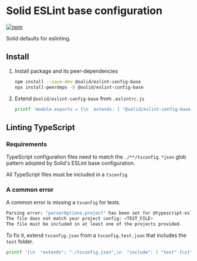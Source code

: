 # Solid ESLint base configuration
[![npm](https://img.shields.io/npm/v/@solid/eslint-config-base)](https://www.npmjs.com/package/@solid/eslint-config-base)

Solid defaults for eslinting.

## Install

1. Install package and its peer-dependencies
   ```bash
   npm install --save-dev @solid/eslint-config-base
   npx install-peerdeps -D @solid/eslint-config-base
   ```
2. Extend `@solid/eslint-config-base` from `.eslintrc.js`
   ```bash
   printf 'module.exports = {\n  extends: [ "@solid/eslint-config-base" ]\n};\n' > .eslintrc.js
   ```


## Linting TypeScript

### Requirements

TypeScript configuration files need to match the `./**/tsconfig.*json` glob pattern adopted
by Solid's ESLint base configuration.

All TypeScript files must be included in a `tsconfig`.

### A common error

A common error is missing a `tsconfig` for tests.
```bash
Parsing error: "parserOptions.project" has been set for @typescript-eslint/parser.
The file does not match your project config: <TEST_FILE>
The file must be included in at least one of the projects provided.
```

To fix it, extend `tsconfig.json` from a `tsconfig.test.json` that includes the `test` folder.
```bash
printf '{\n  "extends": "./tsconfig.json",\n  "include": [ "test" ]\n}\n' > tsconfig.test.json
```
